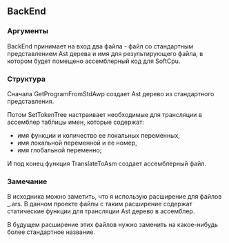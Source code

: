 ## BackEnd

### Аргументы
BackEnd принимает на вход два файла - файл со стандартным представлением Ast дерева и имя для результирующего файла, в котором будет помещено ассемблерный код для SoftCpu.

### Структура
Сначала GetProgramFromStdAwp создает Ast дерево из стандартного представления.

Потом SetTokenTree настраивает необходимые для трансляции в ассемблер таблицы имен, которые содержат:
- имя функции и количество ее локальных переменных,
- имя локальной переменной и ее номер,
- имя глобальной переменно;

И под конец функция TranslateToAsm создает ассемблерный файл.

### Замечание
В исходника можно заметить, что я использую расширение для файлов _.ars. В данном проекте файлы с таким расширение содержат статические функции для трансляции Ast дерево в ассемблер. 

В будущем расширение этих файлов нужно заменить на какое-нибудь более стандартное название.  
